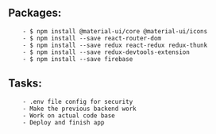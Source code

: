 ## Packages:

        - $ npm install @material-ui/core @material-ui/icons
        - $ npm install --save react-router-dom
        - $ npm install --save redux react-redux redux-thunk
        - $ npm install --save redux-devtools-extension
        - $ npm install --save firebase

## Tasks:

        - .env file config for security
        - Make the previous backend work
        - Work on actual code base
        - Deploy and finish app
